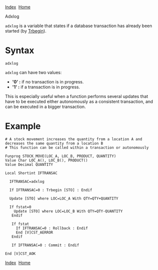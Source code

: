 [Index](index.html)  [Home](getting-started_home.html)

Adxlog

`adxlog` is a variable that states if a database transaction has already been started (by [Trbegin](4gl_trbegin.html)).

# Syntax

```
adxlog
```

`adxlog` can have two values:

* **'0' :** if no transaction is in progress.
* **'1' :** if a transaction is in progress.

This is especially useful when a function performs several updates that have to be executed either autonomously as a consistent transaction, and can be executed in a bigger transaction.

# Example

```
# A stock movement increases the quantity from a location A and decreases the same quantity from a location B
# This function can be called within a transaction or autonomously

Funprog STOCK_MOVE(LOC_A, LOC_B, PRODUCT, QUANTITY)
Value Char LOC_A(), LOC_B(), PRODUCT()
Value Decimal QUANTITY

Local Shortint IFTRANSAC

  IFTRANSAC=adxlog

  If IFTRANSAC=0 : Trbegin [STO] : Endif

  Update [STO] where LOC=LOC_A With QTY=QTY+QUANTITY

  If fstat=0
    Update [STO] where LOC=LOC_B With QTY=QTY-QUANTITY
   Endif

   If fstat
     If IFTRANSAC=0 : Rollback : Endif
     End [V]CST_AERROR
   Endif

   If IFTRANSAC=0 : Commit : Endif

End [V]CST_AOK
```

  

[Index](index.html)  [Home](getting-started_home.html)